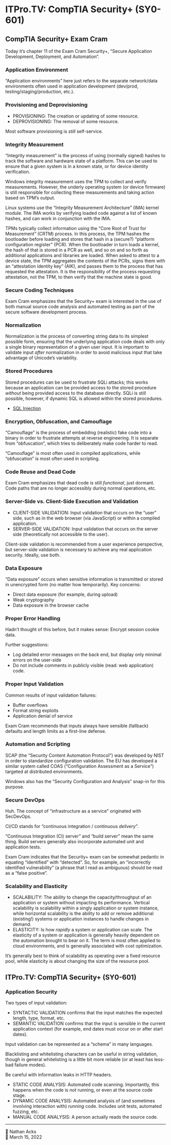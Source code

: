 # ITPro.TV: CompTIA Security+ (SY0-601)

## CompTIA Security+ Exam Cram

Today it’s chapter 11 of the Exam Cram Security+, “Secure Application Development, Deployment, and Automation“.

### Application Environment

“Application environments” here just refers to the separate network/data environments often used in application development (dev/prod, testing/staging/production, etc.).

### Provisioning and Deprovisioning

* PROVISIONING: The creation or updating of some resource.
* DEPROVISIONING: The removal of some resource.

Most software provisioning is *still* self-service.

### Integrity Measurement

“Integrity measurement” is the process of using (normally signed) hashes to track the software and hardware state of a platform. This can be used to ensure that a given system is in a known state, or for device identity verification.

Windows integrity measurement uses the TPM to collect and verify measurements. However, the underly operating system (or device firmware) is still responsible for collecting these measurements and taking action based on TPM’s output.

Linux systems use the “Integrity Measurement Architecture” (IMA) kernel module. The IMA works by verifying loaded code against a list of known hashes, and can work in conjunction with the IMA.

TPMs typically collect information using the “Core Root of Trust for Measurement” (CRTM) process. In this process, the TPM hashes the bootloader before loading and stores that hash in a (secure?) “platform configuration register” (PCR). When the bootloader in turn loads a kernel, the hash of that is stored in a PCR as well, and so on and so forth as additional applications and libraries are loaded. When asked to attest to a device state, the TPM aggregates the contents of the PCRs, signs them with an “attestation identity key” (AIK), and passes them to the process that has requested the attestation. It is the responsibility of the process requesting attestation, not the TPM, to then verify that the machine state is good.

### Secure Coding Techniques

Exam Cram emphasizes that the Security+ exam is interested in the use of both manual source code analysis and automated testing as part of the secure software development process.

### Normalization

Normalization is the process of converting string data to its simplest possible form, ensuring that the underlying application code deals with only a single binary representation of a given user input. It is important to validate input *after* normalization in order to avoid malicious input that take advantage of Unicode’s variability.

### Stored Procedures

Stored procedures can be used to frustrate SQLi attacks; this works because an application can be provided access to the stored procedure *without* being provided access to the database directly. SQLi is still possible, however, if dynamic SQL is allowed within the stored procedures.

* [SQL Injection](../notes/sql-injection.md)

### Encryption, Obfuscation, and Camouflage

“Camouflage” is the process of embedding (realistic) fake code into a binary in order to frustrate attempts at reverse engineering. It is separate from “obfuscation”, which tries to deliberately make code harder to read.

“Camouflage” is most often used in compiled applications, while “obfuscation” is most often used in scripting.

### Code Reuse and Dead Code

Exam Cram emphasizes that dead code is still *functional*, just dormant. Code paths that are no longer accessibly during normal operations, etc.

### Server-Side vs. Client-Side Execution and Validation

* CLIENT-SIDE VALIDATION: Input validation that occurs on the “user” side, such as in the web browser (via JavaScript) or within a compiled application.
* SERVER-SIDE VALIDATION: Input validation that occurs on the server side (theoretically not accessible to the user).

Client-side validation is recommended from a user experience perspective, but server-side validation is necessary to achieve any real application security. Ideally, use both.

### Data Exposure

“Data exposure” occurs when sensitive information is transmitted or stored in unencrypted form (no matter how temporarily). Key concerns:

* Direct data exposure (for example, during upload)
* Weak cryptography
* Data exposure in the browser cache

### Proper Error Handling

Hadn’t thought of this before, but it makes sense: Encrypt session cookie data.

Further suggestions:

* Log detailed error messages on the back end, but display only minimal errors on the user-side
* Do not include comments in publicly visible (read: web application) code.

### Proper Input Validation

Common results of input validation failures:

* Buffer overflows
* Format string exploits
* Application denial of service

Exam Cram recommends that inputs always have sensible (fallback) defaults and length limits as a first-line defense.

### Automation and Scripting

SCAP (the “Security Content Automation Protocol”) was developed by NIST in order to standardize configuration validation. The EU has developed a similar system called COAS (“Configuration Assessment as a Service”) targeted at distributed environments.

Windows also has the “Security Configuration and Analysis” snap-in for this purpose.

### Secure DevOps

Huh. The concept of “infrastructure as a service” originated with SecDevOps.

CI/CD stands for “continuous integration / continuous *delivery*”.

“Continuous Integration (CI) server” and “build server” mean the same thing. Build servers generally also incorporate automated unit and application tests.

Exam Cram indicates that the Security+ exam can be somewhat pedantic in equating “identified” with “detected”. So, for example, an “incorrectly identified vulnerability” (a phrase that I read as ambiguous) should be read as a “false positive”.

### Scalability and Elasticity

* SCALABILITY: The ability to change the capacity/throughput of an application or system without impacting its performance. Vertical scalability is scalability within a singly application or system instance, while horizontal scalability is the ability to add or remove additional (existing!) systems or application instances to handle changes in demand.
* ELASTICITY: Is how *rapidly* a system or application can scale. The elasticity of a system or application is generally heavily dependent on the automation brought to bear on it. The term is most often applied to cloud environments, and is generally associated with cost optimization.

It’s generally best to think of scalability as operating over a fixed resource pool, while elasticity is about changing the size of the resource pool.

## ITPro.TV: CompTIA Security+ (SY0-601)

### Application Security

Two types of input validation:

* SYNTACTIC VALIDATION confirms that the input matches the expected length, type, format, etc.
* SEMANTIC VALIDATION confirms that the input is sensible in the current application context (for example, end dates must occur on or after start dates).

Input validation can be represented as a “schema” in many languages.

Blacklisting and whitelisting characters can be useful in string validation, though in general whitelisting is a little bit more reliable (or at least has less-bad failure modes).

Be careful with information leaks in HTTP headers.

* STATIC CODE ANALYSIS: Automated code scanning. Importantly, this happens when the code is *not* running, or even at the source code stage.
* DYNAMIC CODE ANALYSIS: Automated analysis of (and sometimes involving interaction with) *running* code. Includes unit tests, automated fuzzing, etc.
* MANUAL CODE ANALYSIS: A person actually reads the source code.

- - - -

<span aria-hidden="true">👤</span> Nathan Acks  
<span aria-hidden="true">📅</span> March 15, 2022
